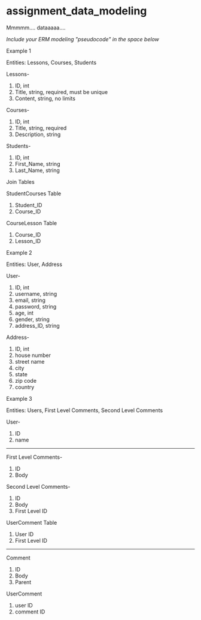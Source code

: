 # assignment_data_modeling
Mmmmm.... dataaaaa....

*Include your ERM modeling "pseudocode" in the space below*

Example 1

Entities: Lessons, Courses, Students

Lessons-

1. ID, int
2. Title, string, required, must be unique
3. Content, string, no limits

Courses-

1. ID, int
2. Title, string, required
3. Description, string

Students-

1. ID, int
2. First_Name, string
3. Last_Name, string

Join Tables

StudentCourses Table

1. Student_ID
2. Course_ID

CourseLesson Table

1. Course_ID
2. Lesson_ID



Example 2

Entities: User, Address

User-

1. ID, int
2. username, string
3. email, string
4. password, string
5. age, int
6. gender, string
7. address_ID, string

Address-

1. ID, int
2. house number
3. street name
4. city
5. state
6. zip code
7. country



Example 3

Entities: Users, First Level Comments, Second Level Comments

User-

1. ID
2. name

-----------------------------------------------------

First Level Comments-

1. ID
2. Body

Second Level Comments-

1. ID
2. Body
3. First Level ID

UserComment Table

1. User ID
2. First Level ID

-----------------------------------------------------

Comment

1. ID
2. Body
3. Parent

UserComment

1. user ID
2. comment ID